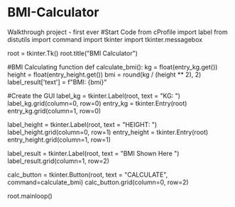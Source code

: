 # BMI-Calculator
Walkthrough project - first ever
#Start Code
from cProfile import label
from distutils import command
import tkinter
import tkinter.messagebox

root = tkinter.Tk()
root.title("BMI Calculator")

#BMI Calculating function
def calculate_bmi():
    kg = float(entry_kg.get())
    height = float(entry_height.get())
    bmi = round(kg / (height ** 2), 2)
    label_result['text'] = f"BMI: {bmi}"

#Create the GUI
label_kg = tkinter.Label(root, text = "KG: ")
label_kg.grid(column=0, row=0)
entry_kg = tkinter.Entry(root)
entry_kg.grid(column=1, row=0)

label_height = tkinter.Label(root, text = "HEIGHT: ")
label_height.grid(column=0, row=1)
entry_height = tkinter.Entry(root)
entry_height.grid(column=1, row=1)

label_result = tkinter.Label(root, text = "BMI Shown Here ")
label_result.grid(column=1, row=2)

calc_button = tkinter.Button(root, text = "CALCULATE", command=calculate_bmi)
calc_button.grid(column=0, row=2)


root.mainloop()
